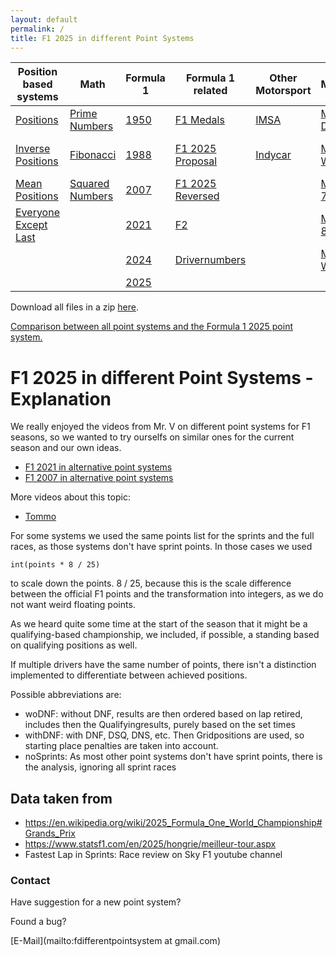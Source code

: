 ```yaml
---
layout: default
permalink: /
title: F1 2025 in different Point Systems
---
```


| Position based systems | Math | Formula 1 | Formula 1 related | Other Motorsport | Mariokart | Scrabble | Youtubers |
| - | - | - | - | - | - | - | - |
| [Positions](/F1_2025_Different_Point_Systems/positions) | [Prime Numbers](/F1_2025_Different_Point_Systems/prime) | [1950](/F1_2025_Different_Point_Systems/1950) | [F1 Medals](/F1_2025_Different_Point_Systems/F1Medals) | [IMSA](/F1_2025_Different_Point_Systems/imsa) | [Mariokart DS](/F1_2025_Different_Point_Systems/mariokart_DS) | [only Scrabble](/F1_2025_Different_Point_Systems/scrabble) | [Tommo](/F1_2025_Different_Point_Systems/tommo) |
| [Inverse Positions](/F1_2025_Different_Point_Systems/inverse_positions) | [Fibonacci](/F1_2025_Different_Point_Systems/fibonacci) | [1988](/F1_2025_Different_Point_Systems/1988) | [F1 2025 Proposal](/F1_2025_Different_Point_Systems/2025_proposal) | [Indycar](/F1_2025_Different_Point_Systems/indycar) | [Mariokart Wii](/F1_2025_Different_Point_Systems/mariokart_Wii) | [Scrabble + F1 2025](/F1_2025_Different_Point_Systems/scrabble_plus_f1_2025) | |
| [Mean Positions](/F1_2025_Different_Point_Systems/mean) | [Squared Numbers](/F1_2025_Different_Point_Systems/squared) | [2007](/F1_2025_Different_Point_Systems/2007) | [F1 2025 Reversed](/F1_2025_Different_Point_Systems/2025_reversed) | | [Mariokart 7](/F1_2025_Different_Point_Systems/mariokart_7) | | |
| [Everyone Except Last](/F1_2025_Different_Point_Systems/eel) | | [2021](/F1_2025_Different_Point_Systems/2021) | [F2](/F1_2025_Different_Point_Systems/F2_2025) | | [Mariokart 8](/F1_2025_Different_Point_Systems/mariokart_8) | | |
| | | [2024](/F1_2025_Different_Point_Systems/2024) | [Drivernumbers](/F1_2025_Different_Point_Systems/drivernumbers) | | [Mariokart World](/F1_2025_Different_Point_Systems/mariokart_World) | | |
| | | [2025](/F1_2025_Different_Point_Systems/2025) | | | | | |

Download all files in a zip [here](/F1_2025_Different_Point_Systems/docs/assets/all_files.zip).

[Comparison between all point systems and the Formula 1 2025 point system.](/F1_2025_Different_Point_Systems/overview)

# F1 2025 in different Point Systems - Explanation

We really enjoyed the videos from Mr. V on different point systems for F1 seasons,
so we wanted to try ourselfs on similar ones for the current season and our own ideas.

- [F1 2021 in alternative point systems](https://www.youtube.com/watch?v=5u08c8_WxSk)
- [F1 2007 in alternative point systems](https://www.youtube.com/watch?v=Gc2kF24cgXI)

More videos about this topic:
- [Tommo](https://www.youtube.com/watch?v=Da2TCf3K8JM)

For some systems we used the same points list for the sprints and the full races,
as those systems don't have sprint points. In those cases we used
```
int(points * 8 / 25)
```
to scale down the points.
8 / 25, because this is the scale difference between the official F1 points
and the transformation into integers, as we do not want weird floating points.

As we heard quite some time at the start of the season that it might be a
qualifying-based championship, we included, if possible,
a standing based on qualifying positions as well.

If multiple drivers have the same number of points,
there isn't a distinction implemented to differentiate between achieved positions.

Possible abbreviations are:
- woDNF: without DNF, results are then ordered based on lap retired,
  includes then the Qualifyingresults, purely based on the set times
- withDNF: with DNF, DSQ, DNS, etc. Then Gridpositions are used,
  so starting place penalties are taken into account.
- noSprints: As most other point systems don't have sprint points,
  there is the analysis, ignoring all sprint races

## Data taken from
  - <https://en.wikipedia.org/wiki/2025_Formula_One_World_Championship#Grands_Prix>
  - <https://www.statsf1.com/en/2025/hongrie/meilleur-tour.aspx>
  - Fastest Lap in Sprints: Race review on Sky F1 youtube channel

### Contact

Have suggestion for a new point system?

Found a bug?

[E-Mail](mailto:fdifferentpointsystem at gmail.com)
